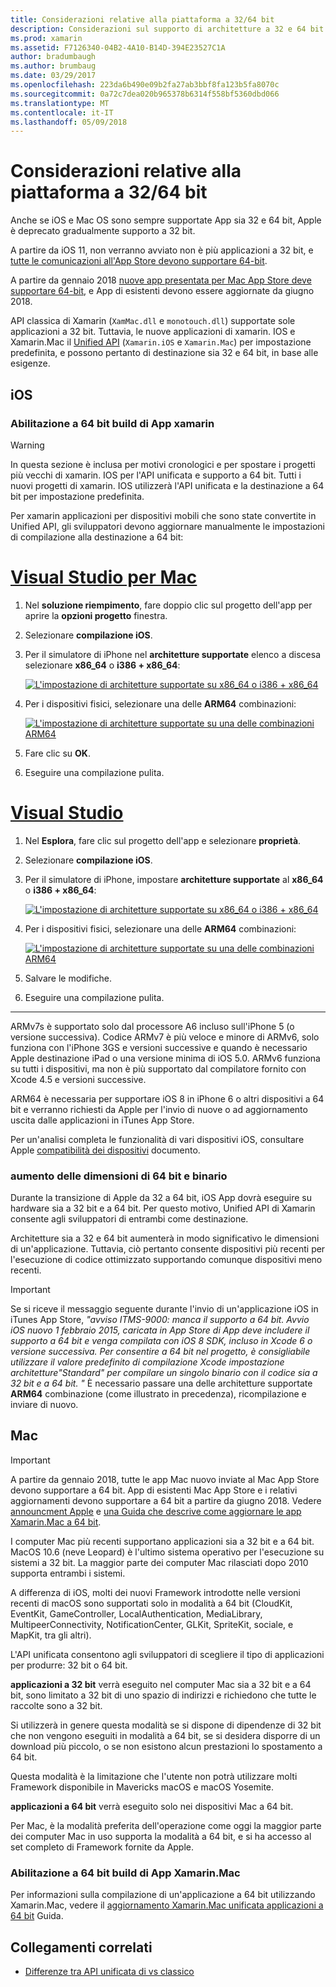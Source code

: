 ```yaml
---
title: Considerazioni relative alla piattaforma a 32/64 bit
description: Considerazioni sul supporto di architetture a 32 e 64 bit per l'applicazione
ms.prod: xamarin
ms.assetid: F7126340-04B2-4A10-B14D-394E23527C1A
author: bradumbaugh
ms.author: brumbaug
ms.date: 03/29/2017
ms.openlocfilehash: 223da6b490e09b2fa27ab3bbf8fa123b5fa8070c
ms.sourcegitcommit: 0a72c7dea020b965378b6314f558bf5360dbd066
ms.translationtype: MT
ms.contentlocale: it-IT
ms.lasthandoff: 05/09/2018
---
```

# <a name="3264-bit-platform-considerations"></a>Considerazioni relative alla piattaforma a 32/64 bit

Anche se iOS e Mac OS sono sempre supportate App sia 32 e 64 bit, Apple è deprecato gradualmente supporto a 32 bit.

A partire da iOS 11, non verranno avviato non è più applicazioni a 32 bit, e [tutte le comunicazioni all'App Store devono supportare 64-bit](https://developer.apple.com/news/?id=06282017b).

A partire da gennaio 2018 [nuove app presentata per Mac App Store deve supportare 64-bit](https://developer.apple.com/news/?id=06282017a), e App di esistenti devono essere aggiornate da giugno 2018.

API classica di Xamarin (`XamMac.dll` e `monotouch.dll`) supportate sole applicazioni a 32 bit. Tuttavia, le nuove applicazioni di xamarin. IOS e Xamarin.Mac il [Unified API](~/cross-platform/macios/unified/index.md) (`Xamarin.iOS` e `Xamarin.Mac`) per impostazione predefinita, e possono pertanto di destinazione sia 32 e 64 bit, in base alle esigenze.

## <a name="ios"></a>iOS

<a name="enable-64" />

### <a name="enabling-64-bit-builds-of-xamarinios-apps"></a>Abilitazione a 64 bit build di App xamarin

> [!WARNING]
> In questa sezione è inclusa per motivi cronologici e per spostare i progetti più vecchi di xamarin. IOS per l'API unificata e supporto a 64 bit. Tutti i nuovi progetti di xamarin. IOS utilizzerà l'API unificata e la destinazione a 64 bit per impostazione predefinita.

Per xamarin applicazioni per dispositivi mobili che sono state convertite in Unified API, gli sviluppatori devono aggiornare manualmente le impostazioni di compilazione alla destinazione a 64 bit:

# <a name="visual-studio-for-mactabvsmac"></a>[Visual Studio per Mac](#tab/vsmac)

1. Nel **soluzione riempimento**, fare doppio clic sul progetto dell'app per aprire la **opzioni progetto** finestra.
2. Selezionare **compilazione iOS**.
3. Per il simulatore di iPhone nel **architetture supportate** elenco a discesa selezionare **x86\_64** o **i386 + x86\_64**:

   [![L'impostazione di architetture supportate su x86\_64 o i386 + x86\_64](Images/Image01.png "Setting Supported architectures to x86\_64 or i386 + x86\_64")](Images/Image01-large.png#lightbox) 

4. Per i dispositivi fisici, selezionare una delle **ARM64** combinazioni:

   [![L'impostazione di architetture supportate su una delle combinazioni ARM64](Images/Image02.png "architetture impostazione supportata a una delle combinazioni ARM64")](Images/Image02-large.png#lightbox)

5. Fare clic su **OK**.
6. Eseguire una compilazione pulita.

# <a name="visual-studiotabvswin"></a>[Visual Studio](#tab/vswin)

1. Nel **Esplora**, fare clic sul progetto dell'app e selezionare **proprietà**.
2. Selezionare **compilazione iOS**.
3. Per il simulatore di iPhone, impostare **architetture supportate** al **x86\_64** o **i386 + x86\_64**: 

   [![L'impostazione di architetture supportate su x86_64 o i386 + x86\_64](Images/VS02.png "Setting Supported architectures to x86_64 or i386 + x86\_64")](Images/VS02-large.png#lightbox)

4. Per i dispositivi fisici, selezionare una delle **ARM64** combinazioni:
    
   [![L'impostazione di architetture supportate su una delle combinazioni ARM64](Images/VS01.png "architetture impostazione supportata a una delle combinazioni ARM64")](Images/VS01-large.png#lightbox)

5. Salvare le modifiche.
6. Eseguire una compilazione pulita.

-----

ARMv7s è supportato solo dal processore A6 incluso sull'iPhone 5 (o versione successiva). Codice ARMv7 è più veloce e minore di ARMv6, solo funziona con l'iPhone 3GS e versioni successive e quando è necessario Apple destinazione iPad o una versione minima di iOS 5.0. ARMv6 funziona su tutti i dispositivi, ma non è più supportato dal compilatore fornito con Xcode 4.5 e versioni successive. 

ARM64 è necessaria per supportare iOS 8 in iPhone 6 o altri dispositivi a 64 bit e verranno richiesti da Apple per l'invio di nuove o ad aggiornamento uscita dalle applicazioni in iTunes App Store.

Per un'analisi completa le funzionalità di vari dispositivi iOS, consultare Apple [compatibilità dei dispositivi](https://developer.apple.com/library/content/documentation/DeviceInformation/Reference/iOSDeviceCompatibility/DeviceCompatibilityMatrix/DeviceCompatibilityMatrix.html) documento.

### <a name="64-bit-and-binary-size-increases"></a>aumento delle dimensioni di 64 bit e binario

Durante la transizione di Apple da 32 a 64 bit, iOS App dovrà eseguire su hardware sia a 32 bit e a 64 bit. Per questo motivo, Unified API di Xamarin consente agli sviluppatori di entrambi come destinazione.

Architetture sia a 32 e 64 bit aumenterà in modo significativo le dimensioni di un'applicazione. Tuttavia, ciò pertanto consente dispositivi più recenti per l'esecuzione di codice ottimizzato supportando comunque dispositivi meno recenti.

> [!IMPORTANT]
> Se si riceve il messaggio seguente durante l'invio di un'applicazione iOS in iTunes App Store, _"avviso ITMS-9000: manca il supporto a 64 bit. Avvio iOS nuovo 1 febbraio 2015, caricata in App Store di App deve includere il supporto a 64 bit e venga compilata con iOS 8 SDK, incluso in Xcode 6 o versione successiva. Per consentire a 64 bit nel progetto, è consigliabile utilizzare il valore predefinito di compilazione Xcode impostazione architetture"Standard" per compilare un singolo binario con il codice sia a 32 bit e a 64 bit. "_ È necessario passare una delle architetture supportate **ARM64** combinazione (come illustrato in precedenza), ricompilazione e inviare di nuovo.

## <a name="mac"></a>Mac

> [!IMPORTANT]
> A partire da gennaio 2018, tutte le app Mac nuovo inviate al Mac App Store devono supportare a 64 bit. App di esistenti Mac App Store e i relativi aggiornamenti devono supportare a 64 bit a partire da giugno 2018. Vedere [announcment Apple](https://developer.apple.com/news/?id=06282017a) e [una Guida che descrive come aggiornare le app Xamarin.Mac a 64 bit](~/cross-platform/macios/32-and-64/mac-64-bit.md).

I computer Mac più recenti supportano applicazioni sia a 32 bit e a 64 bit.   MacOS 10.6 (neve Leopard) è l'ultimo sistema operativo per l'esecuzione su sistemi a 32 bit.   La maggior parte dei computer Mac rilasciati dopo 2010 supporta entrambi i sistemi.

A differenza di iOS, molti dei nuovi Framework introdotte nelle versioni recenti di macOS sono supportati solo in modalità a 64 bit (CloudKit, EventKit, GameController, LocalAuthentication, MediaLibrary, MultipeerConnectivity, NotificationCenter, GLKit, SpriteKit, sociale, e MapKit, tra gli altri).

L'API unificata consentono agli sviluppatori di scegliere il tipo di applicazioni per produrre: 32 bit o 64 bit.

**applicazioni a 32 bit** verrà eseguito nel computer Mac sia a 32 bit e a 64 bit, sono limitato a 32 bit di uno spazio di indirizzi e richiedono che tutte le raccolte sono a 32 bit.

Si utilizzerà in genere questa modalità se si dispone di dipendenze di 32 bit che non vengono eseguiti in modalità a 64 bit, se si desidera disporre di un download più piccolo, o se non esistono alcun prestazioni lo spostamento a 64 bit.

Questa modalità è la limitazione che l'utente non potrà utilizzare molti Framework disponibile in Mavericks macOS e macOS Yosemite.

**applicazioni a 64 bit** verrà eseguito solo nei dispositivi Mac a 64 bit.

Per Mac, è la modalità preferita dell'operazione come oggi la maggior parte dei computer Mac in uso supporta la modalità a 64 bit, e si ha accesso al set completo di Framework fornite da Apple.

### <a name="enabling-64-bit-builds-of-xamarinmac-apps"></a>Abilitazione a 64 bit build di App Xamarin.Mac

Per informazioni sulla compilazione di un'applicazione a 64 bit utilizzando Xamarin.Mac, vedere il [aggiornamento Xamarin.Mac unificata applicazioni a 64 bit](~/cross-platform/macios/32-and-64/mac-64-bit.md) Guida.

## <a name="related-links"></a>Collegamenti correlati

- [Differenze tra API unificata di vs classico](https://developer.xamarin.com/releases/ios/api_changes/classic-vs-unified-8.6.0/)

